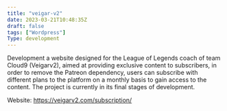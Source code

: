 ```yaml
---
title: "veigar-v2"
date: 2023-03-21T10:48:35Z
draft: false
tags: ["Wordpress"]
Type: development
---
```


Development a website designed for the League of Legends coach of team Cloud9 (Veigarv2), aimed at providing exclusive content to subscribers, in order to remove the Patreon dependency, users can subscribe with different plans to the platform on a monthly basis to gain access to the content. The project is currently in its final stages of development.

Website: https://veigarv2.com/subscription/
